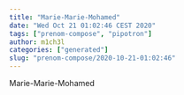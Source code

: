 ```yaml
---
title: "Marie-Marie-Mohamed"
date: "Wed Oct 21 01:02:46 CEST 2020"
tags: ["prenom-compose", "pipotron"]
author: m1ch3l
categories: ["generated"]
slug: "prenom-compose/2020-10-21-01:02:46"
---
```


Marie-Marie-Mohamed
